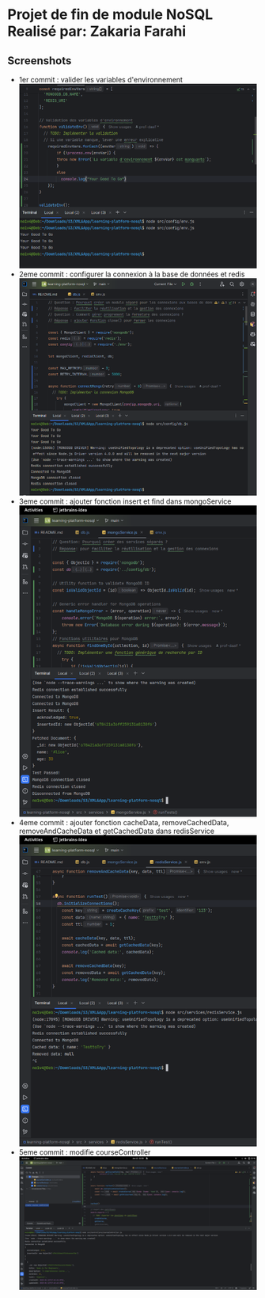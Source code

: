 # Projet de fin de module NoSQL Realisé par: Zakaria Farahi

## Screenshots
 
- 1er commit : valider les variables d'environnement
![img.png](img.png)
- 2eme commit : configurer la connexion à la base de données et redis
![img_1.png](img_1.png)
- 3eme commit : ajouter fonction insert et find dans mongoService
![img_2.png](img_2.png)
- 4eme commit : ajouter fonction cacheData, removeCachedData, removeAndCacheData et getCachedData dans redisService
![img_3.png](img_3.png)
- 5eme commit : modifie courseController
![img_4.png](img_4.png)